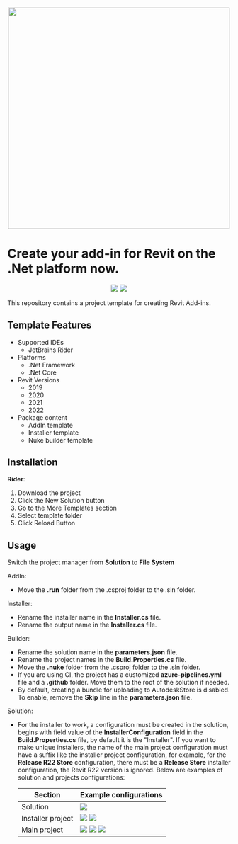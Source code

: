 <h3 align="center"><img src="https://i.imgur.com/wkZAO9B.png" width="500px"></h3>

Create your add-in for Revit on the .Net platform now.
==================================================
<p align="center">
  <a href="https://github.com/Nice3point/RevitTemplate/issues"><img src="https://img.shields.io/github/issues/Nice3point/RevitTemplate"></a>
  <a href="https://github.com/Nice3point/RevitTemplate/commits/main"><img src="https://img.shields.io/github/last-commit/Nice3point/RevitTemplate"></a>
</p>
This repository contains a project template for creating Revit Add-ins.

Template Features
------------
* Supported IDEs
  * JetBrains Rider
* Platforms
  * .Net Framework
  * .Net Core
* Revit Versions
  * 2019
  * 2020
  * 2021
  * 2022
* Package content
  * AddIn template
  * Installer template
  * Nuke builder template
  
Installation
------------

**Rider**:
1. Download the project
1. Click the New Solution button
1. Go to the More Templates section
1. Select template folder
1. Click Reload Button

Usage
------------

Switch the project manager from **Solution** to **File System**

AddIn: 
* Move the **.run** folder from the .csproj folder to the .sln folder.

Installer:
* Rename the installer name in the **Installer.cs** file.
* Rename the output name in the **Installer.cs** file.

Builder: 
* Rename the solution name in the **parameters.json** file.
* Rename the project names in the **Build.Properties.cs** file.
* Move the **.nuke** folder from the .csproj folder to the .sln folder.
* If you are using CI, the project has a customized **azure-pipelines.yml** file and a **.github** folder. Move them to the root of the solution if needed.
* By default, creating a bundle for uploading to AutodeskStore is disabled. To enable, remove the **Skip** line in the **parameters.json** file.

Solution:
* For the installer to work, a configuration must be created in the solution, begins with field value of the **InstallerConfiguration** field in the **Build.Properties.cs** file, by default it is the "Installer". If you want to make unique installers, the name of the main project configuration must have a suffix like the installer project configuration, for example, for the **Release R22 Store** configuration, there must be a **Release Store** installer configuration, the Revit R22 version is ignored.
 Below are examples of solution and projects configurations:
  
  | Section | Example configurations |
  | ----------- | ----------- |
  | Solution      | ![](https://i.imgur.com/LnnjYYu.png) |
  | Installer project   | ![](https://i.imgur.com/uW9Wxjp.png) ![](https://i.imgur.com/OhVDh6m.png) |
  | Main project   | ![](https://i.imgur.com/XpxVFcB.png) ![](https://i.imgur.com/53auQ0K.png) ![](https://i.imgur.com/TuVKQrZ.png)|